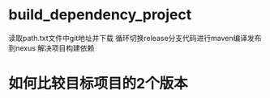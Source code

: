 # build_dependency_project

读取path.txt文件中git地址并下载
循环切换release分支代码进行maven编译发布到nexus
解决项目构建依赖

# 如何比较目标项目的2个版本